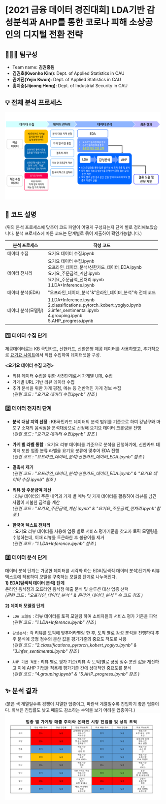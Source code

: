 ﻿# [2021 금융 데이터 경진대회] LDA기반 감성분석과 AHP를 통한 코로나 피해 소상공인의 디지털 전환 전략


## 👩‍👦‍👦 팀구성
- Team name: **김권홍팀**
- **김권호(Kwonho Kim)**: Dept. of Applied Statistics in CAU      
- **권예진(Yejin Kwon)**: Dept. of Applied Statistics in CAU   
- **홍지중(Jijoong Hong)**:  Dept. of Industrial Security in CAU   



## 💡 전체 분석 프로세스
![프로세스 사진.png](https://github.com/Becky-Kwon/Kim-Kwon-Hong/blob/master/%EC%9D%B4%EB%AF%B8%EC%A7%80/%ED%94%84%EB%A1%9C%EC%84%B8%EC%8A%A4%20%EC%82%AC%EC%A7%84.png?raw=true)

## 👀 코드 설명
(위의 분석 프로세스에 맞추어 코드 파일이 어떻게 구성되는지 단계 별로 정리해보았습니다. 분석 프로세스에 따른 코드는 단계별로 묶어 제출하여 확인가능합니다.)

|분석 프로세스|작성 코드|
|------|--------|
|데이터 수집|요기요 데이터 수집.ipynb|
|데이터 전처리|요기요 데이터 수집.ipynb<br>오프라인_데이터_분석/신한카드_데이터_EDA.ipynb<br>요기요_주문금액_계산.ipynb<br>요기요_주문금액_전처리.ipynb<br> 1.LDA+Inference.ipynb|
|데이터 분석(EDA)|"오프라인_데이터_분석"&"온라인_데이터_분석"속 전체 코드<br>|
|데이터 분석(모델링)|1.LDA+Inference.ipynb<br>2.classifications_pytorch_kobert_yogiyo.ipynb<br>3.infer_sentimental.ipynb<br>4.grouping.ipynb<br>5.AHP_progress.ipynb<br>|


###  1️⃣ 데이터 수집 단계
제공데이터로는 KB 국민카드, 신한카드, 신한은행 제공 데이터를 사용하였고, 추가적으로 [요기요 사이트](https://www.yogiyo.co.kr/mobile/#/)에서 직접 수집하여 데이터셋을 구성.  

**<요기요 데이터 수집 과정>**
- 리뷰 데이터 수집을 위한 사전단계로서 가게별 URL 수집
- 가게별 URL 기반 리뷰 데이터 수집
- 추가 분석을 위한 가게 평점, 메뉴 등 전반적인 가게 정보 수집  
 *(관련 코드 : "요기요 데이터 수집.ipynb" 참조 )*

###  2️⃣ 데이터 전처리 단계
 - **분석 대상 지역 선정** 
 : KB국민카드 데이터의 분석 범위를 기준으로 하여 강남구와 마포구 소재의 음식점을 분석대상으로 선정해 요기요 데이터 크롤링을 진행  
 *(관련 코드 : "요기요 데이터 수집.ipynb" 참조 )*
 
- **가게 별 라벨 통합**
: 요기요 리뷰 데이터를  기준으로  분석을  진행하기에, 신한카드  데이터  또한  업종  분류  라벨을  요기요  분류에  맞추어 EDA 진행  
 *(관련 코드 :  "오프라인_데이터_분석/신한카드_데이터_EDA.ipynb" 참조 )*
 
- **결측치 제거**  
*(관련 코드 :  "오프라인_데이터_분석/신한카드_데이터_EDA.ipynb" & "요기요 데이터 수집.ipynb" 참조 )*  

- **리뷰 당 주문금액 계산**  
: 리뷰  데이터의  주문  내역과  가게  별  메뉴  및  가게  데이터를  활용하여  리뷰를  남긴  사람이  지불한  금액을  계산  
 *(관련 코드 :  "요기요_주문금액_계산.ipynb" & "요기요_주문금액_전처리.ipynb"참조 )*

- **한국어 텍스트 전처리**  
: 요기요  리뷰  데이터를  사용해  업종  별로  서비스  평가기준을  찾고자  토픽  모델링을  수행하는데, 이때  리뷰를  토큰화한  후  불용어를  제거  
*(관련 코드 :  "1.LDA+Inference.ipynb" 참조 )*


###  3️⃣ 데이터 분석 단계
데이터 분석 단계는 가공한 데이터를 시각화 하는 EDA(탐색적 데이터 분석)단계와 리뷰 텍스트에 적용하여 모델을 구축하는 모델링 단계로 나누어진다.  
**1) EDA(탐색적 데이터 분석) 단계**  
 온라인 음식점과 오프라인 음식점 매출 분석 및 솔루션 대상 업종 선택  
*(관련 코드 :  "오프라인_데이터_분석 "  & 온라인_데이터_분석 " 속 코드 참조 )*

**2) 데이터 모델링 단계**
- `LDA 모델링` :  리뷰 데이터를 토픽 모델링 하여 소비자들의 서비스 평가 기준을 파악  
*(관련 코드 :   "1.LDA+Inference.ipynb" 참조 )*  

- `감성분석` :  각 리뷰를 토픽에 맞추어라벨링 한 후, 토픽 별로 감성 분석을 진행하여 추후 분석에 긍정 점수의 분산 값을 평가기준의 중요도 척도로 사용   
*(관련 코드 :  "2.classifications_pytorch_kobert_yogiyo.ipynb" & "3.infer_sentimental.ipynb" 참조 )*    

- `AHP 기법 적용` : 리뷰 별로 평가 기준(리뷰 속 토픽)별로 긍정 점수 분산 값을 계산하고 이에 AHP 기법을 적용해 평가기준 간에 상대적인 중요도를 분석  
*(관련 코드 :  "4.grouping.ipynb" & "5.AHP_progress.ipynb" 참조 )*   

      

## ✨ 분석 결과
(붉은 색 계열일수록 경쟁이 치열한 업종이고, 파란색 계열일수록 진입하기 좋은 업종이다. 회색은 진입률도 낮고 매출도 감소하는 수익을 보기 어려운 업종이다.)
![분석결과.png](https://github.com/Becky-Kwon/Kim-Kwon-Hong/blob/master/%EC%9D%B4%EB%AF%B8%EC%A7%80/%EB%B6%84%EC%84%9D%EA%B2%B0%EA%B3%BC.png?raw=true)




